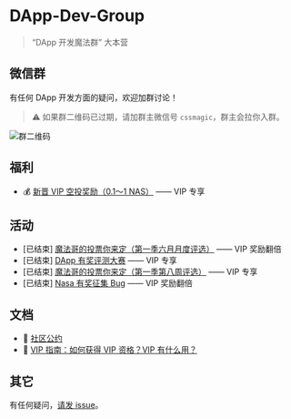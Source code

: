 # DApp-Dev-Group

> “DApp 开发魔法群” 大本营

## 微信群 <a name="wechat-group">&nbsp;</a>

有任何 DApp 开发方面的疑问，欢迎加群讨论！

> ⚠️ 如果群二维码已过期，请加群主微信号 `cssmagic`，群主会拉你入群。

![群二维码](https://user-images.githubusercontent.com/1231359/42406226-9f9a1a2e-81d5-11e8-995f-df5448e06a37.png)

## 福利 <a name="bonus">&nbsp;</a>

* 💰 [新晋 VIP 空投奖励（0.1～1 NAS）](https://github.com/cssmagic/DApp-Dev-Group/issues/2) —— VIP 专享

## 活动 <a name="event">&nbsp;</a>

* [已结束] [魔法哥的投票你来定（第一季六月月度评选）](https://github.com/cssmagic/DApp-Dev-Group/issues/6) —— VIP 奖励翻倍
* [已结束] [DApp 有奖评测大赛](https://github.com/cssmagic/DApp-Dev-Group/issues/5) —— VIP 专享
* [已结束] [魔法哥的投票你来定（第一季第八周评选）](https://github.com/cssmagic/DApp-Dev-Group/issues/4) —— VIP 专享
* [已结束] [Nasa 有奖征集 Bug](https://github.com/cssmagic/Nasa.js/issues/4) —— VIP 奖励翻倍

## 文档 <a name="doc">&nbsp;</a>

* 📢 [社区公约](https://github.com/cssmagic/DApp-Dev-Group/issues/3)
* 👑 [VIP 指南：如何获得 VIP 资格？VIP 有什么用？](https://github.com/cssmagic/DApp-Dev-Group/issues/1)

## 其它 <a name="misc">&nbsp;</a>

有任何疑问，[请发 issue](https://github.com/cssmagic/DApp-Dev-Group/issues/new)。
